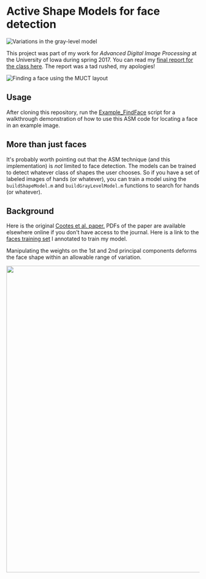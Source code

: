 # Active Shape Models for face detection
![](/Media/Faces_MultiResolution_horizontal.png "Variations in the gray-level model")

This project was part of my work for *Advanced Digital Image Processing* at the University of Iowa during spring 2017. You can read my [final report for the class here](/Media/ADIP_ActiveShapeModels_FinalReport.pdf). The report was a tad rushed, my apologies!

![](/Media/Video/ASM_FaceDetection_24-Jul-2017_MUCT.gif "Finding a face using the MUCT layout")

## Usage ##
After cloning this repository, run the [Example_FindFace](Example_FindFace.m) script for a walkthrough demonstration of how to use this ASM code for locating a face in an example image.

## More than just faces ##
It's probably worth pointing out that the ASM technique (and this implementation) is *not* limited to face detection. The models can be trained to detect whatever class of shapes the user chooses. So if you have a set of labeled images of hands (or whatever), you can train a model using the `buildShapeModel.m` and `buildGrayLevelModel.m` functions to search for hands (or whatever).

## Background ##
Here is the original [Cootes et al. paper.](http://www.sciencedirect.com/science/article/pii/S1077314285710041) PDFs of the paper are available elsewhere online if you don't have access to the journal. Here is a link to the [faces training set](http://robotics.csie.ncku.edu.tw/Databases/FaceDetect_PoseEstimate.htm#Our_Database_) I annotated to train my model.

Manipulating the weights on the 1st and 2nd principal components deforms the face shape within an allowable range of variation.

<img src="/Media/Faces_PC_Variations.png" width="800">
